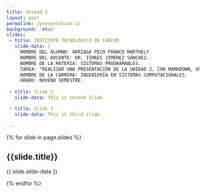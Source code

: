 ```yaml
---
title: Unidad 2
layout: post
permalink: /presentation-1/
background: '#0a5'
slides:
 - title: INSTITUTO TECNOLÓGICO DE CANCÚN
   slide-data: |
     NOMBRE DEL ALUMNO: ARRIAGA PECH FRANCO MARTHELY.  
     NOMBRE DEL DOCENTE: DR. ISMAES JIMÉNEZ SÁNCHEZ.  
     NOMBRE DE LA MATERIA: SISTEMAS PROGRAMABLES.  
     TAREA: "REALIZAR UNA PRESENTACIÓN DE LA UNIDAD 2, CON MARKDOWN, USANDO https://slides.webjeda.com/ EN SU PROPIO REPOSITORIO DE SLIDES".  
     NOMBRE DE LA CARRERA: INGENIERÍA EN SISTEMAS COMPUTACIONALES.  
     GRADO: NOVENO SEMESTRE.
     
 - title: Slide 2
   slide-data: This is second slide

 - title: Slide 3
   slide-data: This is third slide
  
---
```


{% for slide in page.slides %}
                    
<section data-background="{% if slide.background %}{{slide.background}}{% else %}{{page.background}}{% endif %}"><h1>{{slide.title}}</h1>{{ slide.slide-data }}</section>
                    
{% endfor %}

